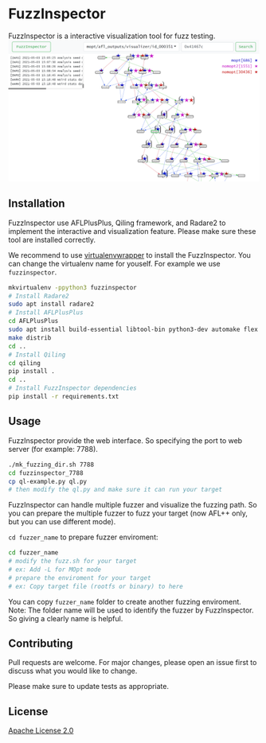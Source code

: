 # FuzzInspector

FuzzInspector is a interactive visualization tool for fuzz testing.
![image](./img/intro.png)

## Installation

FuzzInspector use AFLPlusPlus, Qiling framework, and Radare2 to implement the interactive and visualization feature. Please make sure these tool are installed correctly.

We recommend to use [virtualenvwrapper](https://virtualenvwrapper.readthedocs.io/en/stable/install.html) to install the FuzzInspector. You can change the virtualenv name for youself. For example we use `fuzzinspector`.

```bash
mkvirtualenv -ppython3 fuzzinspector
# Install Radare2
sudo apt install radare2
# Install AFLPlusPlus
cd AFLPlusPlus
sudo apt install build-essential libtool-bin python3-dev automake flex bison libglib2.0-dev libpixman-1-dev clang python3-setuptools llvm
make distrib
cd ..
# Install Qiling
cd qiling
pip install .
cd ..
# Install FuzzInspector dependencies
pip install -r requirements.txt
```

## Usage

FuzzInspector provide the web interface. So specifying the port to web server (for example: 7788).

```bash
./mk_fuzzing_dir.sh 7788
cd fuzzinspector_7788
cp ql-example.py ql.py
# then modify the ql.py and make sure it can run your target
```

FuzzInspector can handle multiple fuzzer and visualize the fuzzing path. So you can prepare the multiple fuzzer to fuzz your target (now AFL++ only, but you can use different mode).

`cd fuzzer_name` to prepare fuzzer enviroment:

```bash
cd fuzzer_name
# modify the fuzz.sh for your target
# ex: Add -L for MOpt mode
# prepare the enviroment for your target
# ex: Copy target file (rootfs or binary) to here
```

You can copy `fuzzer_name` folder to create another fuzzing enviroment.
Note: The folder name will be used to identify the fuzzer by FuzzInspector. So giving a clearly name is helpful.

## Contributing
Pull requests are welcome. For major changes, please open an issue first to discuss what you would like to change.

Please make sure to update tests as appropriate.

## License
[Apache License 2.0](https://choosealicense.com/licenses/apache-2.0/)
